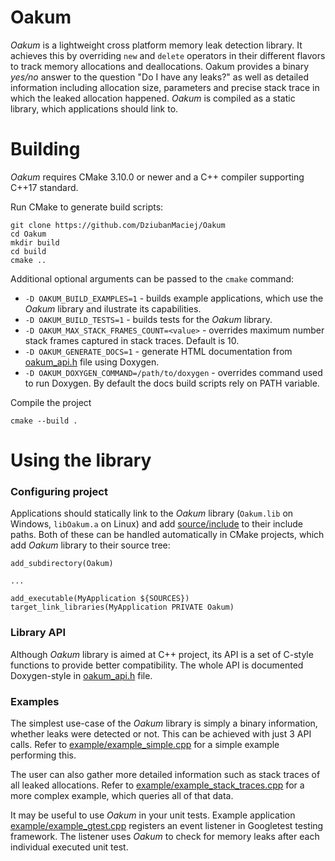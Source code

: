 # Oakum
*Oakum* is a lightweight cross platform memory leak detection library. It achieves this by overriding `new` and `delete` operators in their different flavors to track memory allocations and deallocations. Oakum provides a binary *yes/no* answer to the question "Do I have any leaks?" as well as detailed information including allocation size, parameters and precise stack trace in which the leaked allocation happened. *Oakum* is compiled as a static library, which applications should link to.

# Building
*Oakum* requires CMake 3.10.0 or newer and a C++ compiler supporting C++17 standard.

Run CMake to generate build scripts:
```
git clone https://github.com/DziubanMaciej/Oakum
cd Oakum
mkdir build
cd build
cmake ..
```
Additional optional arguments can be passed to the `cmake` command:
  - `-D OAKUM_BUILD_EXAMPLES=1` - builds example applications, which use the *Oakum* library and ilustrate its capabilities.
  - `-D OAKUM_BUILD_TESTS=1` - builds tests for the *Oakum* library.
  - `-D OAKUM_MAX_STACK_FRAMES_COUNT=<value>` - overrides maximum number stack frames captured in stack traces. Default is 10.
  - `-D OAKUM_GENERATE_DOCS=1` - generate HTML documentation from [oakum_api.h](source/include/oakum/oakum_api.h) file using Doxygen.
  - `-D OAKUM_DOXYGEN_COMMAND=/path/to/doxygen` - overrides command used to run Doxygen. By default the docs build scripts rely on PATH variable.

Compile the project
```
cmake --build .
```

# Using the library

### Configuring project
Applications should statically link to the *Oakum* library (`Oakum.lib` on Windows, `libOakum.a` on Linux) and add [source/include](source/include) to their include paths. Both of these can be handled automatically in CMake projects, which add *Oakum* library to their source tree:
```
add_subdirectory(Oakum)

...

add_executable(MyApplication ${SOURCES})
target_link_libraries(MyApplication PRIVATE Oakum)
```

### Library API
Although *Oakum* library is aimed at C++ project, its API is a set of C-style functions to provide better compatibility. The whole API is documented Doxygen-style in [oakum_api.h](source/include/oakum/oakum_api.h) file.

### Examples

The simplest use-case of the *Oakum* library is simply a binary information, whether leaks were detected or not. This can be achieved with just 3 API calls. Refer to [example/example_simple.cpp](example/example_simple.cpp) for a simple example performing this.

The user can also gather more detailed information such as stack traces of all leaked allocations. Refer to [example/example_stack_traces.cpp](example/example_stack_traces.cpp) for a more complex example, which queries all of that data.

It may be useful to use *Oakum* in your unit tests. Example application [example/example_gtest.cpp](example/example_gtest.cpp) registers an event listener in Googletest testing framework. The listener uses *Oakum* to check for memory leaks after each individual executed unit test.
